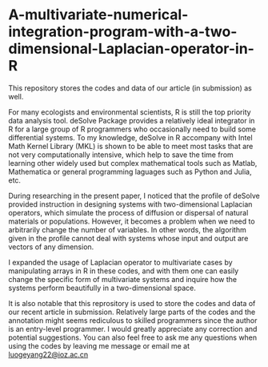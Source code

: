 # A-multivariate-numerical-integration-program-with-a-two-dimensional-Laplacian-operator-in-R
This repository stores the codes and data of our article (in submission) as well.

For many ecologists and environmental scientists, R is still the top priority data analysis tool. deSolve Package provides a relatively ideal integrator in R for a large group of R programmers who occasionally need to build some differential systems. To my knowledge, deSolve in R accompany with Intel Math Kernel Library (MKL) is shown to be able to meet most tasks that are not very computationally intensive, which help to save the time from learning other widely used but complex mathematical tools such as Matlab, Mathematica or general programming laguages such as Python and Julia, etc.

During researching in the present paper, I noticed that the profile of deSolve provided instruction in designing systems with two-dimensional Laplacian operators, which simulate the process of diffusion or dispersal of natural materials or populations. However, it becomes a problem when we need to arbitrarily change the number of variables. In other words, the algorithm given in the profile cannot deal with systems whose input and output are vectors of any dimension.

I expanded the usage of Laplacian operator to multivariate cases by manipulating arrays in R in these codes, and with them one can easily change the specific form of multivariate systems and inquire how the systems perform beautifully in a two-dimensional space.

It is also notable that this reprository is used to store the codes and data of our recent article in submission. Relatively large parts of the codes and the annotation might seems rediculous to skilled programmers since the author is an entry-level programmer. I would greatly appreciate any correction and potential suggestions. You can also feel free to ask me any questions when using the codes by leaving me message or email me at luogeyang22@ioz.ac.cn
